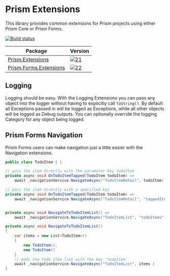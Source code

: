 # Prism Extensions

This library provides common extensions for Prism projects using either Prism Core or Prism Forms.

[![Build status](https://ci.appveyor.com/api/projects/status/yt4shqtglpcxdtg4?svg=true)](https://ci.appveyor.com/project/danjsiegel/prism-extensions)

| Package | Version |
| ------- | ------- |
| [Prism.Extensions][11] | [![21]][11] |
| [Prism.Forms.Extensions][12] | [![22]][12] |

## Logging

Logging should be easy. With the Logging Extensions you can pass any object into the logger without having to explicitly call `ToString()`. By default all Exceptions passed in will be logged as Exceptions, while all other objects will be logged as Debug outputs. You can optionally override the logging Category for any object being logged.

## Prism Forms Navigation

Prism Forms users can make navigation just a little easier with the Navigation extensions.

```cs
public class TodoItem { }

// pass the item directly with the parameter key todoItem
private async void OnTodoItemTapped(TodoItem todoItem) =>
    await _navigationService.NavigateAsync("TodoItemDetail", todoItem);

// pass the item directly with a specified key
private async void OnTodoItemTapped(TodoItem todoItem) =>
    await _navigationService.NavigateAsync("TodoItemDetail", "tappedItem", todoItem);


private async void NavigateToTodoItemList() =>
    await _navigationService.NavigateAsync("TodoItemList", "todoItems", todoItem1, todoItem2, todoItem3;)

private async void NavigateToTodoItemList()
{
    var items = new List<TodoItem>()
    {
        new TodoItem(),
        new TodoItem()
    }
    // Adds the Todo Item list with the key 'todoItem'
    await _navigationService.NavigateAsync("TodoItemList", items )
}
```

[11]: https://www.nuget.org/packages/Prism.Extensions
[12]: https://www.nuget.org/packages/Prism.Forms.Extensions

[21]: https://img.shields.io/nuget/vpre/Prism.Extensions.svg
[22]: https://img.shields.io/nuget/vpre/Prism.Forms.Extensions.svg
